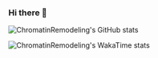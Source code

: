 ### Hi there 👋

<!--
**ChromatinRemodeling/ChromatinRemodeling** is a ✨ _special_ ✨ repository because its `README.md` (this file) appears on your GitHub profile.

Here are some ideas to get you started:

- 🔭 I’m currently working on ...
- 🌱 I’m currently learning ...
- 👯 I’m looking to collaborate on ...
- 🤔 I’m looking for help with ...
- 💬 Ask me about ...
- 📫 How to reach me: ...
- 😄 Pronouns: ...
- ⚡ Fun fact: ...
-->

![ChromatinRemodeling's GitHub stats](https://github-readme-stats.vercel.app/api?username=ChromatinRemodeling&show_icons=true&theme=synthwave)

![ChromatinRemodeling's WakaTime stats](https://github-readme-stats.vercel.app/api/wakatime?username=ChromatinRemodeling)
